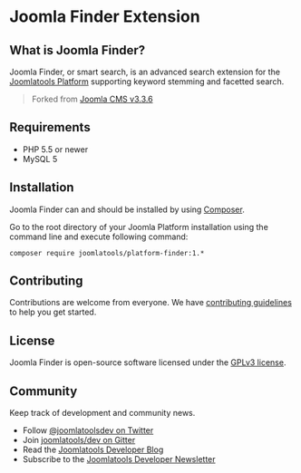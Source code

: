 # Joomla Finder Extension

## What is Joomla Finder?

Joomla Finder, or smart search, is an advanced search extension for the [Joomlatools Platform] supporting keyword 
stemming and facetted search. 

> Forked from [Joomla CMS v3.3.6](https://github.com/joomla/joomla-cms/releases/tag/3.3.6)

## Requirements

- PHP 5.5 or newer
- MySQL 5

## Installation

Joomla Finder can and should be installed by using [Composer](https://getcomposer.org/). 

Go to the root directory of your Joomla Platform installation using the command line and execute following command:

```
composer require joomlatools/platform-finder:1.*
```

## Contributing

Contributions are welcome from everyone. We have [contributing guidelines](CONTRIBUTING.md) to help you get started.

## License 

Joomla Finder is open-source software licensed under the [GPLv3 license](LICENSE.txt).

## Community

Keep track of development and community news.

* Follow [@joomlatoolsdev on Twitter](https://twitter.com/joomlatoolsdev)
* Join [joomlatools/dev on Gitter](http://gitter.im/joomlatools/dev)
* Read the [Joomlatools Developer Blog](http://developer.joomlatools.com/blog/)
* Subscribe to the [Joomlatools Developer Newsletter](http://developer.joomlatools.com/newsletter)

[Joomlatools Platform]: https://developer.joomlatools.com/platform

